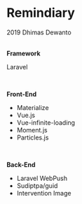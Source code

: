 # Remindiary

<span>2019 Dhimas Dewanto</span>
<br>
<br>

<strong>Framework</strong>
<p>Laravel</p>
<br>

<strong>Front-End</strong>
<ul>
    <li>Materialize</li>
    <li>Vue.js</li>
    <li>Vue-infinite-loading</li>
    <li>Moment.js</li>
    <li>Particles.js</li>
</ul>
<br>

<strong>Back-End</strong>
<ul>
    <li>Laravel WebPush</li>
    <li>Sudiptpa/guid</li>
    <li>Intervention Image</li>
</ul>
